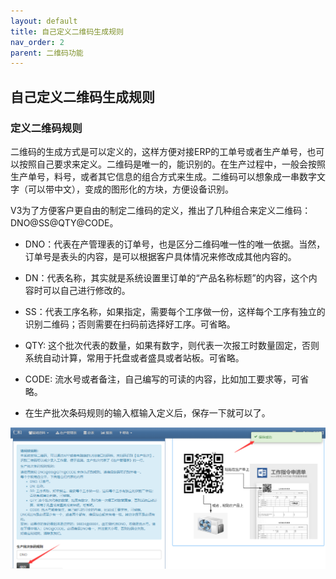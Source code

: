 ```yaml
---
layout: default
title: 自己定义二维码生成规则
nav_order: 2
parent: 二维码功能
---
```



## 自己定义二维码生成规则

### 定义二维码规则

二维码的生成方式是可以定义的，这样方便对接ERP的工单号或者生产单号，也可以按照自己要求来定义。二维码是唯一的，能识别的。在生产过程中，一般会按照生产单号，料号，或者其它信息的组合方式来生成。二维码可以想象成一串数字文字（可以带中文），变成的图形化的方块，方便设备识别。

V3为了方便客户更自由的制定二维码的定义，推出了几种组合来定义二维码：DNO@SS@QTY@CODE。

- DNO：代表在产管理表的订单号，也是区分二维码唯一性的唯一依据。当然，订单号是表头的内容，是可以根据客户具体情况来修改成其他内容的。

- DN：代表名称，其实就是系统设置里订单的“产品名称标题”的内容，这个内容时可以自己进行修改的。

- SS：代表工序名称，如果指定，需要每个工序做一份，这样每个工序有独立的识别二维码；否则需要在扫码前选择好工序。可省略。

- QTY: 这个批次代表的数量，如果有数字，则代表一次报工时数量固定，否则系统自动计算，常用于托盘或者盛具或者站板。可省略。

- CODE: 流水号或者备注，自己编写的可读的内容，比如加工要求等，可省略。

- 在生产批次条码规则的输入框输入定义后，保存一下就可以了。

![markdown](images/29.png)